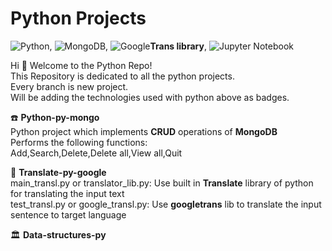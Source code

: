 # Python Projects

![Python](https://img.shields.io/badge/python-3670A0?style=for-the-badge&logo=python&logoColor=ffdd54), ![MongoDB](https://img.shields.io/badge/MongoDB-%234ea94b.svg?style=for-the-badge&logo=mongodb&logoColor=white), ![Google](https://img.shields.io/badge/google-4285F4?style=for-the-badge&logo=google&logoColor=white)<b>Trans library</b>, ![Jupyter Notebook](https://img.shields.io/badge/jupyter-%23FA0F00.svg?style=for-the-badge&logo=jupyter&logoColor=white)

Hi :wave: Welcome to the Python Repo! <br>
This Repository is dedicated to all the python projects. <br>
Every branch is new project. <br>
Will be adding the technologies used with python above as badges. <br>

:phone: <b> Python-py-mongo </b> <br>
 Python project which implements <b>CRUD</b> operations of <b>MongoDB</b> <br>
 Performs the following functions: <br>
 Add,Search,Delete,Delete all,View all,Quit

 :scroll: <b> Translate-py-google </b> <br>
 main_transl.py or translator_lib.py: Use built in <b>Translate</b> library of python for translating the input text <br>
 test_transl.py or google_transl.py: Use <b>googletrans</b> lib to translate the input sentence to target language <br>

🏛️ <b> Data-structures-py </b> <br>
